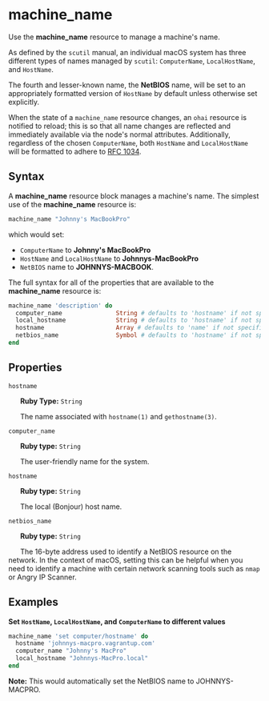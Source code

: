 machine_name
============

Use the **machine_name** resource to manage a machine's name.

As defined by the `scutil` manual, an individual macOS system has three different
types of names managed by `scutil`: `ComputerName`, `LocalHostName`, and `HostName`.

The fourth and lesser-known name, the **NetBIOS** name, will be set to an appropriately
formatted version of `HostName` by default unless otherwise set explicitly.

When the state of a `machine_name` resource changes, an `ohai` resource is notified
to reload; this is so that all name changes are reflected and immediately available
via the node's normal attributes. Additionally, regardless of the chosen `ComputerName`,
both `HostName` and `LocalHostName` will be formatted to adhere to [RFC 1034](https://tools.ietf.org/html/rfc1034).

Syntax
------

A **machine_name** resource block manages a machine's name. The simplest use of
the **machine_name** resource is:

```ruby
machine_name "Johnny's MacBookPro"
```

which would set:

- `ComputerName` to **Johnny's MacBookPro**
- `HostName` and `LocalHostName` to **Johnnys-MacBookPro**
- `NetBIOS` name to **JOHNNYS-MACBOOK**.

The full syntax for all of the properties that are available to the **machine_name**
resource is:

```ruby
machine_name 'description' do
  computer_name               String # defaults to 'hostname' if not specified
  local_hostname              String # defaults to 'hostname' if not specified
  hostname                    Array # defaults to 'name' if not specified
  netbios_name                Symbol # defaults to 'hostname' if not specified
end
```

Properties
----------

`hostname`

&nbsp;&nbsp;&nbsp;&nbsp;&nbsp;&nbsp;**Ruby Type:** `String`

&nbsp;&nbsp;&nbsp;&nbsp;&nbsp;&nbsp;The name associated with `hostname(1)` and `gethostname(3)`.

`computer_name`

&nbsp;&nbsp;&nbsp;&nbsp;&nbsp;&nbsp;**Ruby type:** `String`

&nbsp;&nbsp;&nbsp;&nbsp;&nbsp;&nbsp;The user-friendly name for the system.

`hostname`

&nbsp;&nbsp;&nbsp;&nbsp;&nbsp;&nbsp;**Ruby type:** `String`

&nbsp;&nbsp;&nbsp;&nbsp;&nbsp;&nbsp;The local (Bonjour) host name.

`netbios_name`

&nbsp;&nbsp;&nbsp;&nbsp;&nbsp;&nbsp;**Ruby type:** `String`

&nbsp;&nbsp;&nbsp;&nbsp;&nbsp;&nbsp;The 16-byte address used to identify a NetBIOS
resource on the network. In the context of macOS, setting this can be helpful when
you need to identify a machine with certain network scanning tools such as `nmap`
or Angry IP Scanner.

Examples
--------

**Set `HostName`, `LocalHostName`, and `ComputerName` to different values**

```ruby
machine_name 'set computer/hostname' do
  hostname 'johnnys-macpro.vagrantup.com'
  computer_name "Johnny's MacPro"
  local_hostname "Johnnys-MacPro.local"
end
```

**Note:** This would automatically set the NetBIOS name to JOHNNYS-MACPRO.
